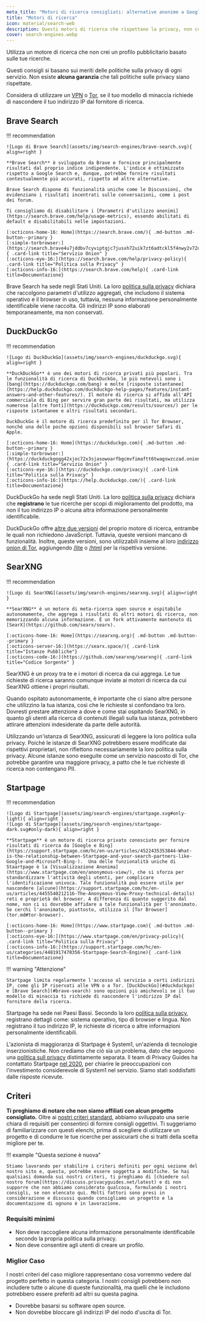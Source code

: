 ```yaml
---
meta_title: "Motori di ricerca consigliati: alternative anonime a Google - Privacy Guides"
title: "Motori di ricerca"
icon: material/search-web
description: Questi motori di ricerca che rispettano la privacy, non costruiscono un profilo pubblicitario secondo le tue ricerche.
cover: search-engines.webp
---
```


Utilizza un motore di ricerca che non crei un profilo pubblicitario basato sulle tue ricerche.

Questi consigli si basano sui meriti delle politiche sulla privacy di ogni servizio. Non esiste **alcuna garanzia** che tali politiche sulle privacy siano rispettate.

Considera di utilizzare un [VPN](vpn.md) o [Tor](https://www.torproject.org/), se il tuo modello di minaccia richiede di nascondere il tuo indirizzo IP dal fornitore di ricerca.

## Brave Search

!!! recommendation

    ![Logo di Brave Search](assets/img/search-engines/brave-search.svg){ align=right }
    
    **Brave Search** è sviluppato da Brave e fornisce principalmente risultati dal proprio indice indipendente. L'indice è ottimizzato rispetto a Google Search e, dunque, potrebbe fornire risultati contestualmente più accurati, rispetto ad altre alternative.
    
    Brave Search dispone di funzionalità uniche come le Discussioni, che evidenziano i risultati incentrati sulle conversazioni, come i post dei forum.
    
    Ti consigliamo di disabilitare i [Parametri d'utilizzo anonimi](https://search.brave.com/help/usage-metrics), essendo abilitati di default e disabilitabili nelle impostazioni.
    
    [:octicons-home-16: Home](https://search.brave.com/){ .md-button .md-button--primary }
    [:simple-torbrowser:](https://search.brave4u7jddbv7cyviptqjc7jusxh72uik7zt6adtckl5f4nwy2v72qd.onion){ .card-link title="Servizio Onion" }
    [:octicons-eye-16:](https://search.brave.com/help/privacy-policy){ .card-link title="Politica sulla Privacy" }
    [:octicons-info-16:](https://search.brave.com/help){ .card-link title=Documentazione}

Brave Search ha sede negli Stati Uniti. La loro [politica sulla privacy](https://search.brave.com/help/privacy-policy) dichiara che raccolgono parametri d'utilizzo aggregati, che includono il sistema operativo e il browser in uso, tuttavia, nessuna informazione personalmente identificabile viene raccolta. Gli indirizzi IP sono elaborati temporaneamente, ma non conservati.

## DuckDuckGo

!!! recommendation

    ![Logo di DuckDuckGo](assets/img/search-engines/duckduckgo.svg){ align=right }
    
    **DuckDuckGo** è uno dei motori di ricerca privati più popolari. Tra le funzionalità di ricerca di DuckDuckGo, le più notevoli sono i [bang](https://duckduckgo.com/bang) e molte [risposte istantanee](https://help.duckduckgo.com/duckduckgo-help-pages/features/instant-answers-and-other-features/). Il motore di ricerca si affida all'API commerciale di Bing per servire gran parte dei risultati, ma utilizza numerose [altre fonti](https://duckduckgo.com/results/sources/) per le risposte istantanee e altri risultati secondari.
    
    DuckDuckGo è il motore di ricerca predefinito per il Tor Browser, nonché una delle poche opzioni disponibili sul browser Safari di Apple.
    
    [:octicons-home-16: Home](https://duckduckgo.com){ .md-button .md-button--primary }
    [:simple-torbrowser:](https://duckduckgogg42xjoc72x3sjasowoarfbgcmvfimaftt6twagswzczad.onion){ .card-link title="Servizio Onion" }
    [:octicons-eye-16:](https://duckduckgo.com/privacy){ .card-link title="Politica sulla Privacy" }
    [:octicons-info-16:](https://help.duckduckgo.com/){ .card-link title=Documentazione}

DuckDuckGo ha sede negli Stati Uniti. La loro [politica sulla privacy](https://duckduckgo.com/privacy) dichiara che **registrano** le tue ricerche per scopi di miglioramento del prodotto, ma non il tuo indirizzo IP o alcuna altra informazione personalmente identificabile.

DuckDuckGo offre [altre due versioni](https://help.duckduckgo.com/features/non-javascript/) del proprio motore di ricerca, entrambe le quali non richiedono JavaScript. Tuttavia, queste versioni mancano di funzionalità. Inoltre, queste versioni, sono utilizzabili insieme al loro [indirizzo onion di Tor](https://duckduckgogg42xjoc72x3sjasowoarfbgcmvfimaftt6twagswzczad.onion/), aggiungendo [/lite](https://duckduckgogg42xjoc72x3sjasowoarfbgcmvfimaftt6twagswzczad.onion/lite) o [/html](https://duckduckgogg42xjoc72x3sjasowoarfbgcmvfimaftt6twagswzczad.onion/html) per la rispettiva versione.

## SearXNG

!!! recommendation

    ![Logo di SearXNG](assets/img/search-engines/searxng.svg){ align=right }
    
    **SearXNG** è un motore di meta-ricerca open source e ospitabile autonomamente, che aggrega i risultati di altri motori di ricerca, non memorizzando alcuna informazione. È un fork attivamente mantenuto di [SearX](https://github.com/searx/searx).
    
    [:octicons-home-16: Home](https://searxng.org){ .md-button .md-button--primary }
    [:octicons-server-16:](https://searx.space/){ .card-link title="Istanze Pubbliche"}
    [:octicons-code-16:](https://github.com/searxng/searxng){ .card-link title="Codice Sorgente" }

SearXNG è un proxy tra te e i motori di ricerca da cui aggrega. Le tue richieste di ricerca saranno comunque inviate ai motori di ricerca da cui SearXNG ottiene i propri risultati.

Quando ospitato autonomamente, è importante che ci siano altre persone che utilizzino la tua istanza, così che le richieste si confondano tra loro. Dovresti prestare attenzione a dove e come stai ospitando SearXNG, in quanto gli utenti alla ricerca di contenuti illegali sulla tua istanza, potrebbero attirare attenzioni indesiderate da parte delle autorità.

Utilizzando un'istanza di SearXNG, assicurati di leggere la loro politica sulla privacy. Poiché le istanze di SearXNG potrebbero essere modificate dai rispettivi proprietari, non riflettono necessariamente la loro politica sulla privacy. Alcune istanze sono eseguite come un servizio nascosto di Tor, che potrebbe garantire una maggiore privacy, a patto che le tue richieste di ricerca non contengano PII.

## Startpage

!!! recommendation

    ![Logo di Startpage](assets/img/search-engines/startpage.svg#only-light){ align=right }
    ![Logo di Startpage](assets/img/search-engines/startpage-dark.svg#only-dark){ align=right }
    
    **Startpage** è un motore di ricerca privato conosciuto per fornire risultati di ricerca da [Google e Bing](https://support.startpage.com/hc/en-us/articles/4522435353844-What-is-the-relationship-between-Startpage-and-your-search-partners-like-Google-and-Microsoft-Bing-).  Una delle funzionalità uniche di Staartpage è la [Visualizzazione Anonima](https://www.startpage.com/en/anonymous-view/), che si sforza per standardizzare l'attività degli utenti, per complicare l'identificazione univoca. Tale funzionalità può essere utile per nascondere [alcune](https://support.startpage.com/hc/en-us/articles/4455540212116-The-Anonymous-View-Proxy-technical-details) reti e proprietà del browser. A differenza di quanto suggerito dal nome, non ci si dovrebbe affidare a tale funzionalità per l'anonimato. Se cerchi l'anonimato, piuttosto, utilizza il [Tor Browser](tor.md#tor-browser).
    
    [:octicons-home-16: Home](https://www.startpage.com){ .md-button .md-button--primary }
    [:octicons-eye-16:](https://www.startpage.com/en/privacy-policy){ .card-link title="Politica sulla Privacy" }
    [:octicons-info-16:](https://support.startpage.com/hc/en-us/categories/4481917470356-Startpage-Search-Engine){ .card-link title=Documentazione}

!!! warning "Attenzione"

    Startpage limita regolarmente l'accesso al servizio a certi indirizzi IP, come gli IP riservati alle VPN o a Tor. [DuckDuckGo](#duckduckgo) e [Brave Search](#brave-search) sono opzioni più amichevoli se il tuo modello di minaccia ti richiede di nascondere l'indirizzo IP dal fornitore della ricerca.

Startpage ha sede nei Paesi Bassi. Secondo la loro [politica sulla privacy](https://www.startpage.com/en/privacy-policy/), registrano dettagli come: sistema operativo, tipo di browser e lingua. Non registrano il tuo indirizzo IP, le richieste di ricerca o altre informazioni personalmente identificabili.

L'azionista di maggioranza di Startpage è System1, un'azienda di tecnologie inserzionistiche. Non crediamo che ciò sia un problema, dato che seguono una [politica sull privacy](https://system1.com/terms/privacy-policy) distintamente separata. Il team di Privacy Guides ha contattato Startpage [nel 2020](https://web.archive.org/web/20210118031008/https://blog.privacytools.io/relisting-startpage/), per chiarire le preoccupazioni con l'investimento considerevole di System1 nel servizio. Siamo stati soddisfatti dalle risposte ricevute.

## Criteri

**Ti preghiamo di notare che non siamo affiliati con alcun progetto consigliato.** Oltre ai [nostri criteri standard](about/criteria.md), abbiamo sviluppato una serie chiara di requisiti per consentirci di fornire consigli oggettivi. Ti suggeriamo di familiarizzare con questi elenchi, prima di scegliere di utilizzare un progetto e di condurre le tue ricerche per assicurarti che si tratti della scelta migliore per te.

!!! example "Questa sezione è nuova"

    Stiamo lavorando per stabilire i criteri definiti per ogni sezione del nostro sito e, questa, potrebbe essere soggetta a modifiche. Se hai qualsiasi domanda sui nostri criteri, ti preghiamo di [chiedere sul nostro forum](https://discuss.privacyguides.net/latest) e di non supporre che non abbiamo considerato qualcosa, formulando i nostri consigli, se non elencato qui. Molti fattori sono presi in considerazione e discussi quando consigliamo un progetto e la documentazione di ognuno è in lavorazione.

### Requisiti minimi

- Non deve raccogliere alcuna informazione personalmente identificabile secondo la propria politica sulla privacy.
- Non deve consentire agli utenti di creare un profilo.

### Miglior Caso

I nostri criteri del caso migliore rappresentano cosa vorremmo vedere dal progetto perfetto in questa categoria. I nostri consigli potrebbero non includere tutte o alcune di queste funzionalità, ma quelli che le includono potrebbero essere preferiti ad altri su questa pagina.

- Dovrebbe basarsi su software open source.
- Non dovrebbe bloccare gli indirizzi IP del nodo d'uscita di Tor.
